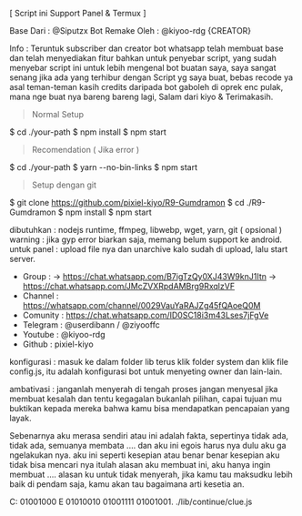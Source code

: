 [  Script ini Support Panel & Termux  ]

Base Dari : @Siputzx 
Bot Remake Oleh : @kiyoo-rdg {CREATOR}

Info : Teruntuk subscriber dan creator bot whatsapp telah
membuat base dan telah menyediakan fitur bahkan untuk penyebar
script, yang sudah menyebar script ini untuk lebih mengenal 
bot buatan saya, saya sangat senang jika ada yang terhibur
dengan Script yg saya buat, bebas recode ya asal teman-teman
kasih credits daripada bot gaboleh di oprek enc pulak, mana nge
buat nya bareng bareng lagi, Salam dari kiyo & Terimakasih.

> Normal Setup

$ cd ./your-path
$ npm install
$ npm start

> Recomendation ( Jika error )

$ cd ./your-path
$ yarn --no-bin-links
$ npm start

> Setup dengan git

$ git clone https://github.com/pixiel-kiyo/R9-Gumdramon
$ cd ./R9-Gumdramon
$ npm install
$ npm start

dibutuhkan : nodejs runtime, ffmpeg, libwebp, wget, yarn, git ( opsional )
warning : jika gyp error biarkan saja, memang belum support ke android.
untuk panel : upload file nya dan unarchive kalo sudah di upload, lalu start server.
 
 * Group :
 -> https://chat.whatsapp.com/B7igTzQy0XJ43W9knJ1Itn
 -> https://chat.whatsapp.com/JMcZVXRpdAMBrg9RxqlzVF
 * Channel : https://whatsapp.com/channel/0029VauYaRAJZg45fQAoeQ0M
 * Comunity : https://chat.whatsapp.com/ID0SC18i3m43Lses7jFgVe
 * Telegram : @userdibann / @ziyooffc
 * Youtube : @kiyoo-rdg
 * Github : pixiel-kiyo

konfigurasi : masuk ke dalam folder lib terus klik folder system dan klik file
config.js, itu adalah konfigurasi bot untuk menyeting owner dan lain-lain.

ambativasi : janganlah menyerah di tengah proses jangan menyesal jika membuat
kesalah dan tentu kegagalan bukanlah pilihan, capai tujuan mu buktikan kepada
mereka bahwa kamu bisa mendapatkan pencapaian yang layak.

Sebenarnya aku merasa sendiri atau ini adalah fakta, sepertinya tidak ada, tidak ada,
semuanya membata .... dan aku ini egois harus nya dulu aku ga ngelakukan nya.
aku ini seperti kesepian atau benar benar kesepian aku tidak bisa mencari nya itulah alasan
aku membuat ini, aku hanya ingin membuat .... alasan ku untuk tidak menyerah, jika
kamu tau maksudku lebih baik di pendam saja, kamu akan tau bagaimana
arti kesetia an.

C: 01001000 E 01010010 01001111 01001001. ./lib/continue/clue.js
